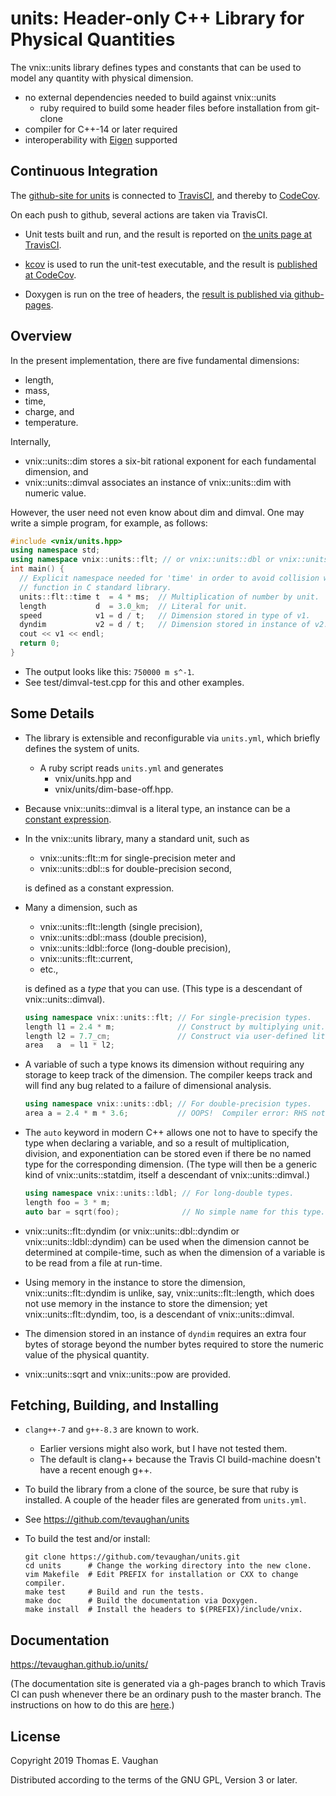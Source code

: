 # units: Header-only C++ Library for Physical Quantities

The vnix::units library defines types and constants that can be used to model
any quantity with physical dimension.

- no external dependencies needed to build against vnix::units
    - ruby required to build some header files before installation from
      git-clone
- compiler for C++-14 or later required
- interoperability with [Eigen](http://eigen.tuxfamily.org/) supported


## Continuous Integration

The [github-site for units](https://github.com/tevaughan/units) is connected to
[TravisCI](https://travis-ci.org), and thereby to
[CodeCov](https://codecov.io).

On each push to github, several actions are taken via TravisCI.

- Unit tests built and run, and the result is reported on
  [the units page at TravisCI](https://travis-ci.org/tevaughan/units).

- [kcov](https://github.com/SimonKagstrom/kcov) is used to run the unit-test
  executable, and the result is
  [published at CodeCov](https://codecov.io/gh/tevaughan/units).

- Doxygen is run on the tree of headers, the
  [result is published via github-pages](https://tevaughan.github.io/units/).


## Overview

In the present implementation, there are five fundamental dimensions:

- length,
- mass,
- time,
- charge, and
- temperature.

Internally,

- vnix::units::dim stores a six-bit rational exponent for each fundamental
  dimension, and
- vnix::units::dimval associates an instance of vnix::units::dim with numeric
  value.

However, the user need not even know about dim and dimval.
One may write a simple program, for example, as follows:
```cpp
#include <vnix/units.hpp>
using namespace std;
using namespace vnix::units::flt; // or vnix::units::dbl or vnix::units::ldbl
int main() {
  // Explicit namespace needed for 'time' in order to avoid collision with
  // function in C standard library.
  units::flt::time t  = 4 * ms;  // Multiplication of number by unit.
  length           d  = 3.0_km;  // Literal for unit.
  speed            v1 = d / t;   // Dimension stored in type of v1.
  dyndim           v2 = d / t;   // Dimension stored in instance of v2.
  cout << v1 << endl;
  return 0;
}
```
- The output looks like this: `750000 m s^-1`.
- See  test/dimval-test.cpp  for this and other examples.


## Some Details

- The library is extensible and reconfigurable via `units.yml`, which briefly
  defines the system of units.
    - A ruby script reads `units.yml` and generates
        - vnix/units.hpp and
        - vnix/units/dim-base-off.hpp.

- Because vnix::units::dimval is a literal type, an instance can be a [constant
  expression](https://en.cppreference.com/w/cpp/language/constant_expression).

- In the vnix::units library, many a standard unit, such as

    - vnix::units::flt::m for single-precision meter and
    - vnix::units::dbl::s for double-precision second,

  is defined as a constant expression.

- Many a dimension, such as

    - vnix::units::flt::length  (single precision),
    - vnix::units::dbl::mass  (double precision),
    - vnix::units::ldbl::force  (long-double precision),
    - vnix::units::flt::current,
    - etc.,

  is defined as a *type* that you can use.  (This type is a descendant of
  vnix::units::dimval).
  ```cpp
  using namespace vnix::units::flt; // For single-precision types.
  length l1 = 2.4 * m;              // Construct by multiplying unit.
  length l2 = 7.7_cm;               // Construct via user-defined literal.
  area   a  = l1 * l2;
  ```

- A variable of such a type knows its dimension without requiring any storage
  to keep track of the dimension.  The compiler keeps track and will find any
  bug related to a failure of dimensional analysis.
  ```cpp
  using namespace vnix::units::dbl; // For double-precision types.
  area a = 2.4 * m * 3.6;           // OOPS!  Compiler error: RHS not area!
  ```

- The `auto` keyword in modern C++ allows one not to have to specify the type
  when declaring a variable, and so a result of multiplication, division, and
  exponentiation can be stored even if there be no named type for the
  corresponding dimension.  (The type will then be a generic kind of
  vnix::units::statdim, itself a descendant of vnix::units::dimval.)
  ```cpp
  using namespace vnix::units::ldbl; // For long-double types.
  length foo = 3 * m;
  auto bar = sqrt(foo);              // No simple name for this type.
  ```

- vnix::units::flt::dyndim (or vnix::units::dbl::dyndim or
  vnix::units::ldbl::dyndim) can be used when the dimension cannot be
  determined at compile-time, such as when the dimension of a variable is to be
  read from a file at run-time.

- Using memory in the instance to store the dimension, vnix::units::flt::dyndim
  is unlike, say, vnix::units::flt::length, which does not use memory in the
  instance to store the dimension; yet vnix::units::flt::dyndim, too, is a
  descendant of vnix::units::dimval.

- The dimension stored in an instance of `dyndim` requires an extra four bytes
  of storage beyond the number bytes required to store the numeric value of the
  physical quantity.

- vnix::units::sqrt and vnix::units::pow are provided.


## Fetching, Building, and Installing

- `clang++-7` and `g++-8.3` are known to work.
    - Earlier versions might also work, but I have not tested them.
    - The default is clang++ because the Travis CI build-machine doesn't have a
      recent enough g++.

- To build the library from a clone of the source, be sure that ruby is
  installed.  A couple of the header files are generated from `units.yml`.

- See https://github.com/tevaughan/units

- To build the test and/or install:

  ```
  git clone https://github.com/tevaughan/units.git
  cd units      # Change the working directory into the new clone.
  vim Makefile  # Edit PREFIX for installation or CXX to change compiler.
  make test     # Build and run the tests.
  make doc      # Build the documentation via Doxygen.
  make install  # Install the headers to $(PREFIX)/include/vnix.
  ```


## Documentation

https://tevaughan.github.io/units/

(The documentation site is generated via a gh-pages branch to which Travis CI
can push whenever there be an ordinary push to the master branch.  The
instructions on how to do this are
[here](https://github.com/EmaroLab/docs/wiki/Automatic-deployment-Doxygen-documentation).)


## License

Copyright 2019  Thomas E. Vaughan

Distributed according to the terms of the GNU GPL, Version 3 or later.
